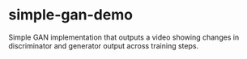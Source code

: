 # simple-gan-demo
Simple GAN implementation that outputs a video showing changes in discriminator and generator output across training steps.
